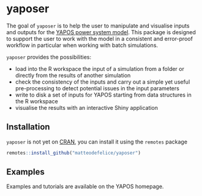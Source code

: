 # yaposer

<!-- badges: start -->
<!-- badges: end -->

The goal of `yaposer` is to help the user to manipulate and visualise inputs and outputs for the [YAPOS power system model](https://github.com/matteodefelice/yapos). This package is designed to support the user to work with the model in a consistent and error-proof workflow in particular when working with batch simulations.

`yaposer` provides the possibilities:

- load into the R workspace the input of a simulation from a folder or directly from the results of another simulation
- check the consistency of the inputs and carry out a simple yet useful pre-processing to detect potential issues in the input parameters
- write to disk a set of inputs for YAPOS starting from data structures in the R workspace
- visualise the results with an interactive Shiny application

## Installation

`yaposer` is not yet on [CRAN](https://CRAN.R-project.org), you can install it using the `remotes` package

``` r
remotes::install_github("matteodefelice/yaposer")
```

## Examples

Examples and tutorials are available on the YAPOS homepage. 
